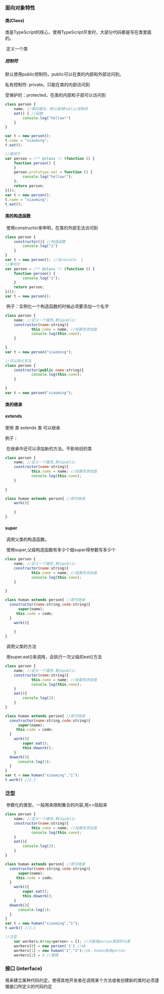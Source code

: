 ### 面向对象特性



#### 类(Class)

​		类是TypeScript的核心，使用TypeScript开发时，大部分代码都是写在类里面的。



​	定义一个类

##### 控制符

默认使用public控制符。public可以在类的内部和外部访问到。

私有控制符:  private。只能在类的内部访问到

受保护的：protected，在类的内部和子部可以访问到

```javascript
class person { 
    name; //类的属性，默认使用Public控制符
    eat() { //函数
        console.log("hellow!")
    }
}

var t = new person();
t.name = "xiaoming";
t.eat();

//等同于
var person = /** @class */ (function () {
    function person() {
    }
    person.prototype.eat = function () {
        console.log("hellow!");
    };
    return person;
}());
var t = new person();
t.name = "xiaoming";
t.eat();
```



#### 类的构造函数

​	使用constructor来申明，在类的外部无法访问到

```javascript
class person { 
  	constructor(){ //构造函数
        console.log("1")
    }
}
var t = new person(); //会console  1
//等同于
var person = /** @class */ (function () {
    function person() {
        console.log("1");
    }
    return person;
}());
var t = new person(); 
```



​	例子：实例化一个构造函数的时候必须要添加一个名字

```javascript
class person { 
    name; //定义一个属性,默认public
  	constructor(name:string){
            this.name = name; //给属性添加值
            console.log(this.name);
    }
    
}
var t = new person("xiaoming"); 

//可以简化写法
class person { 
  	constructor(public name:string){
            console.log(this.name);
    }
    
}
var t = new person("xiaoming"); 
```



#### 类的继承

#### extends

使用  类 extends 类 可以继承

例子：

​	在继承中还可以添加新的方法。不影响旧的类

```javascript
class person { 
    name; //定义一个属性,默认public
  	constructor(name:string){
            this.name = name; //给属性添加值
            console.log(this.name);
    }
    
}

class human extends person{ //即可继承
    work(){
        
    }
}
```



#### super

​	调用父类的构造函数。

​		使用super,父级构造函数有多少个就super得参数写多少个

```javascript
class person { 
    name; //定义一个属性,默认public
  	constructor(name:string){
            this.name = name; //给属性添加值
            console.log(this.name);
    }
    
}

class human extends person{ //即可继承
  constructor(name:string,code:string){
      super(name);
     this.code = code;
  }
    work(){
        
    }
}
```

​	调用父类的方法

​		用super.eat()来调用，会执行一次父级的eat()方法

```javascript
class person { 
    name; //定义一个属性,默认public
  	constructor(name:string){
            this.name = name; //给属性添加值
            console.log(this.name);
    }
    eat(){
        console.log(2);
    }
}

class human extends person{ //即可继承
  constructor(name:string,code:string){
      super(name); 
     this.code = code;
  }
    work(){
        super.eat();
      	this.dowork();
    }
  dowork(){
      console.log(1);
  }
}
var t = new human("xiaoming","1");
t.work() //2,1
```







### 泛型

​	参数化的类型，一般用来限制集合的内容,用<>括起来

```javascript
class person { 
    name; //定义一个属性,默认public
  	constructor(name:string){
            this.name = name; //给属性添加值
            console.log(this.name);
    }
    eat(){
        console.log(2);
    }
}

class human extends person{ //即可继承
  constructor(name:string,code:string){
      super(name); 
     this.code = code;
  }
    work(){
        super.eat();
      	this.dowork();
    }
  dowork(){
      console.log(1);
  }
}
var t = new human("xiaoming","1");
t.work() //2,1

//泛型
	var workers:Array<person> = []; //只能放person类型的元素
	workers[0] = new person('1') //ok
	workers[1] = new human("1","2")//ok，human继承person
	workers[2] = 2 //报错
```





### 接口 (interface)

​	用来建立某种代码约定，使得其他开发者在调用某个方法或者创建新的类时必须遵循接口所定义的代码约定

